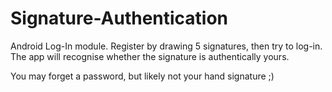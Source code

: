 # Signature-Authentication
Android Log-In module. Register by drawing 5 signatures, then try to log-in. The app will recognise whether the signature is authentically yours.

You may forget a password, but likely not your hand signature ;)
